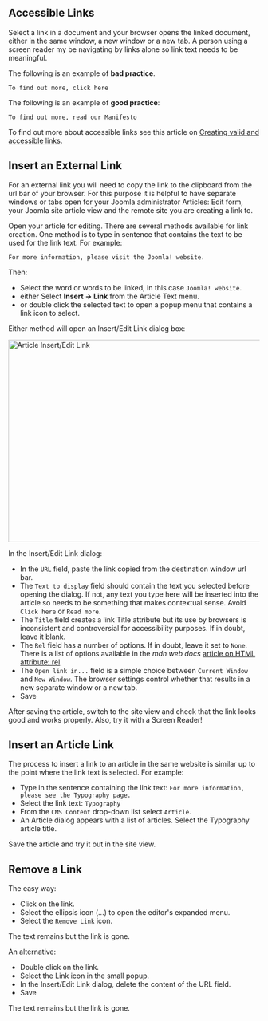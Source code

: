 <!-- Filename: J4.x:Article_Links / Display title: Article Links -->

## Accessible Links

Select a link in a document and your browser opens the linked document,
either in the same window, a new window or a new tab. A person using a
screen reader my be navigating by links alone so link text needs to be
meaningful.

The following is an example of **bad practice**.

    To find out more, click here

The following is an example of **good practice**:

    To find out more, read our Manifesto

To find out more about accessible links see this article on <a
href="https://www.a11yproject.com/posts/creating-valid-and-accessible-links/"
rel="nofollow noreferrer noopener">Creating valid and accessible
links</a>.

## Insert an External Link

For an external link you will need to copy the link to the clipboard
from the url bar of your browser. For this purpose it is helpful to have
separate windows or tabs open for your Joomla administrator Articles:
Edit form, your Joomla site article view and the remote site you are
creating a link to.

Open your article for editing. There are several methods available for
link creation. One method is to type in sentence that contains the text
to be used for the link text. For example:

`For more information, please visit the Joomla! website.`

Then:

- Select the word or words to be linked, in this case `Joomla! website`.
- either Select **Insert **→** Link** from the Article Text menu.
- or double click the selected text to open a popup menu that contains a
  link icon to select.

Either method will open an Insert/Edit Link dialog box:

<img
src="https://docs.joomla.org/images/thumb/f/ff/J4x-articles-external-link-dialog-en.png/800px-J4x-articles-external-link-dialog-en.png"
class="thumbborder" decoding="async"
srcset="https://docs.joomla.org/images/f/ff/J4x-articles-external-link-dialog-en.png 1.5x"
data-file-width="1000" data-file-height="508" width="800" height="406"
alt="Article Insert/Edit Link" />

In the Insert/Edit Link dialog:

- In the `URL` field, paste the link copied from the destination window
  url bar.
- The `Text to display` field should contain the text you selected
  before opening the dialog. If not, any text you type here will be
  inserted into the article so needs to be something that makes
  contextual sense. Avoid `Click here` or `Read more`.
- The `Title` field creates a link Title attribute but its use by
  browsers is inconsistent and controversial for accessibility purposes.
  If in doubt, leave it blank.
- The `Rel` field has a number of options. If in doubt, leave it set to
  `None`. There is a list of options available in the *mdn web docs* <a
  href="https://developer.mozilla.org/en-US/docs/Web/HTML/Attributes/rel"
  rel="nofollow noreferrer noopener">article on HTML attribute: rel</a>
- The `Open link in...` field is a simple choice between
  `Current Window` and `New Window`. The browser settings control
  whether that results in a new separate window or a new tab.
- Save

After saving the article, switch to the site view and check that the
link looks good and works properly. Also, try it with a Screen Reader!

## Insert an Article Link

The process to insert a link to an article in the same website is
similar up to the point where the link text is selected. For example:

- Type in the sentence containing the link text:
  `For more information, please see the Typography page.`
- Select the link text: `Typography`
- From the `CMS Content` drop-down list select `Article`.
- An Article dialog appears with a list of articles. Select the
  Typography article title.

Save the article and try it out in the site view.

## Remove a Link

The easy way:

- Click on the link.
- Select the ellipsis icon (...) to open the editor's expanded menu.
- Select the `Remove Link` icon.

The text remains but the link is gone.

An alternative:

- Double click on the link.
- Select the Link icon in the small popup.
- In the Insert/Edit Link dialog, delete the content of the URL field.
- Save

The text remains but the link is gone.
